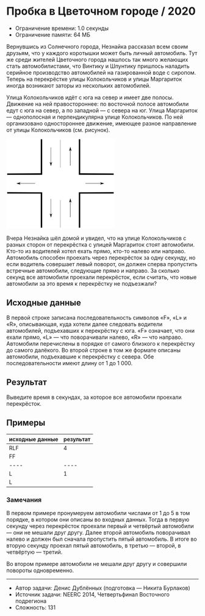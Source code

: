 # Пробка в Цветочном городе / 2020

* Ограничение времени: 1.0 секунды
* Ограничение памяти: 64 МБ

Вернувшись из Солнечного города, Незнайка рассказал всем своим друзьям, что у каждого коротышки может быть личный автомобиль. Тут же среди жителей Цветочного города нашлось так много желающих стать автомобилистами, что Винтику и Шпунтику пришлось наладить серийное производство автомобилей на газированной воде с сиропом. Теперь на перекрёстке улицы Колокольчиков и улицы Маргариток иногда возникают заторы из нескольких автомобилей.

Улица Колокольчиков идёт с юга на север и имеет две полосы. Движение на ней правостороннее: по восточной полосе автомобили едут с юга на север, а по западной — с севера на юг. Улица Маргариток — однополосная и перпендикулярна улице Колокольчиков. По ней организовано одностороннее движение, имеющее разное направление от улицы Колокольчиков (см. рисунок).

![traffic scheme](traffic.png)

Вчера Незнайка шёл домой и увидел, что на улице Колокольчиков с разных сторон от перекрёстка с улицей Маргариток стоят автомобили. Кто-то из водителей хотел ехать прямо, кто-то налево или направо. Автомобиль способен проехать через перекрёсток за одну секунду, но если водитель совершает левый поворот, он должен сперва пропустить встречные автомобили, следующие прямо и направо. За сколько секунд все автомобили проехали перекрёсток, если считать, что новые автомобили за это время к перекрёстку не подъезжали?

## Исходные данные

В первой строке записана последовательность символов «F», «L» и «R», описывающая, куда хотели далее следовать водители автомобилей, подъехавших к перекрёстку с юга. «F» означает, что они ехали прямо, «L» — что поворачивали налево, «R» — что направо. Автомобили перечислены в порядке от самого близкого к перекрёстку до самого далёкого. Во второй строке в том же формате описаны автомобили, подъехавшие к перекрёстку с севера. Обе последовательности имеют длину от 1 до 1 000.

## Результат

Выведите время в секундах, за которое все автомобили проехали перекрёсток.

## Примеры

| исходные данные | результат |
| --------------- | --------- |
| RLF             | 4         |
| FF              |           |
| ----            | ----      |
| L               | 1         |
| L               |           |

### Замечания

В первом примере пронумеруем автомобили числами от 1 до 5 в том порядке, в котором они описаны во входных данных. Тогда в первую секунду через перекрёсток проехали первый и четвёртый автомобили — они не мешали друг другу. Далее второй автомобиль поворачивал налево и должен был сначала пропустить пятый автомобиль. В итоге во вторую секунду проехал пятый автомобиль, в третью — второй, в четвёртую — третий.

Во втором примере автомобили не мешали друг другу и совершили повороты одновременно.

---

* Автор задачи: Денис Дублённых (подготовка — Никита Бурлаков)
* Источник задачи: NEERC 2014, Четвертьфинал Восточного подрегиона
* Сложность: 131